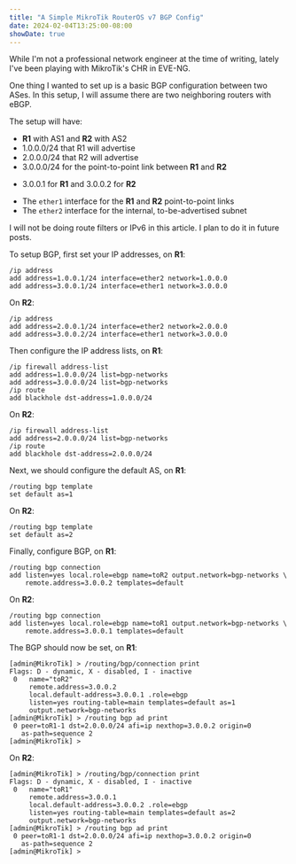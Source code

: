 ```yaml
---
title: "A Simple MikroTik RouterOS v7 BGP Config"
date: 2024-02-04T13:25:00-08:00
showDate: true
---
```


While I'm not a professional network engineer at the time of writing, lately
I've been playing with MikroTik's CHR in EVE-NG.

One thing I wanted to set up is a basic BGP configuration between two ASes. In
this setup, I will assume there are two neighboring routers with eBGP.

The setup will have:

 * **R1** with AS1 and **R2** with AS2
 * 1.0.0.0/24 that R1 will advertise
 * 2.0.0.0/24 that R2 will advertise
 * 3.0.0.0/24 for the point-to-point link between **R1** and **R2**
  - 3.0.0.1 for **R1** and 3.0.0.2 for **R2**
 * The `ether1` interface for the **R1** and **R2** point-to-point links
 * The `ether2` interface for the internal, to-be-advertised subnet

I will not be doing route filters or IPv6 in this article. I plan to do it in
future posts.

To setup BGP, first set your IP addresses, on **R1**:

    /ip address
    add address=1.0.0.1/24 interface=ether2 network=1.0.0.0
    add address=3.0.0.1/24 interface=ether1 network=3.0.0.0

On **R2**:

    /ip address
    add address=2.0.0.1/24 interface=ether2 network=2.0.0.0
    add address=3.0.0.2/24 interface=ether1 network=3.0.0.0

Then configure the IP address lists, on **R1**:

    /ip firewall address-list
    add address=1.0.0.0/24 list=bgp-networks
    add address=3.0.0.0/24 list=bgp-networks
    /ip route
    add blackhole dst-address=1.0.0.0/24

On **R2**:

    /ip firewall address-list
    add address=2.0.0.0/24 list=bgp-networks
    /ip route
    add blackhole dst-address=2.0.0.0/24

Next, we should configure the default AS, on **R1**:

    /routing bgp template
    set default as=1

On **R2**:

    /routing bgp template
    set default as=2

Finally, configure BGP, on **R1**:

    /routing bgp connection
    add listen=yes local.role=ebgp name=toR2 output.network=bgp-networks \
        remote.address=3.0.0.2 templates=default

On **R2**:

    /routing bgp connection
    add listen=yes local.role=ebgp name=toR1 output.network=bgp-networks \
        remote.address=3.0.0.1 templates=default

The BGP should now be set, on **R1**:

    [admin@MikroTik] > /routing/bgp/connection print
    Flags: D - dynamic, X - disabled, I - inactive 
     0   name="toR2" 
         remote.address=3.0.0.2 
         local.default-address=3.0.0.1 .role=ebgp 
         listen=yes routing-table=main templates=default as=1 
         output.network=bgp-networks 
    [admin@MikroTik] > /routing bgp ad print
     0 peer=toR1-1 dst=2.0.0.0/24 afi=ip nexthop=3.0.0.2 origin=0 
       as-path=sequence 2
    [admin@MikroTik] >

On **R2**:

    [admin@MikroTik] > /routing/bgp/connection print
    Flags: D - dynamic, X - disabled, I - inactive 
     0   name="toR1" 
         remote.address=3.0.0.1 
         local.default-address=3.0.0.2 .role=ebgp 
         listen=yes routing-table=main templates=default as=2 
         output.network=bgp-networks 
    [admin@MikroTik] > /routing bgp ad print
     0 peer=toR1-1 dst=2.0.0.0/24 afi=ip nexthop=3.0.0.2 origin=0 
       as-path=sequence 2 
    [admin@MikroTik] >
